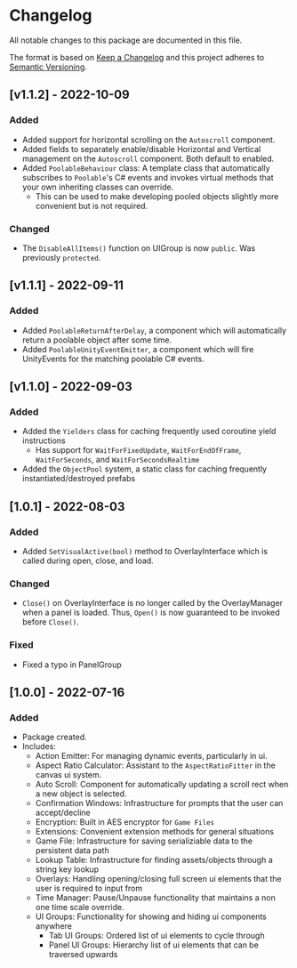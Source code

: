 # Changelog
All notable changes to this package are documented in this file.

The format is based on [Keep a Changelog](http://keepachangelog.com/en/1.0.0/) and this project adheres to [Semantic Versioning](http://semver.org/spec/v2.0.0.html).

## [v1.1.2] - 2022-10-09

### Added
- Added support for horizontal scrolling on the `Autoscroll` component.
- Added fields to separately enable/disable Horizontal and Vertical management on the `Autoscroll` component. Both default to enabled.
- Added `PoolableBehaviour` class: A template class that automatically subscribes to `Poolable`'s C# events and invokes virtual methods that your own inheriting classes can override.
	- This can be used to make developing pooled objects slightly more convenient but is not required.

### Changed
- The `DisableAllItems()` function on UIGroup is now `public`. Was previously `protected`.

## [v1.1.1] - 2022-09-11

### Added
- Added `PoolableReturnAfterDelay`, a component which will automatically return a poolable object after some time.
- Added `PoolableUnityEventEmitter`, a component which will fire UnityEvents for the matching poolable C# events.

## [v1.1.0] - 2022-09-03

### Added
- Added the `Yielders` class for caching frequently used coroutine yield instructions
	- Has support for `WaitForFixedUpdate`, `WaitForEndOfFrame`, `WaitForSeconds`, and `WaitForSecondsRealtime`
- Added the `ObjectPool` system, a static class for caching frequently instantiated/destroyed prefabs

## [1.0.1] - 2022-08-03

### Added
- Added `SetVisualActive(bool)` method to OverlayInterface which is called during open, close, and load.

### Changed
- `Close()` on OverlayInterface is no longer called by the OverlayManager when a panel is loaded. Thus, `Open()` is now guaranteed to be invoked before `Close()`.

### Fixed
- Fixed a typo in PanelGroup

## [1.0.0] - 2022-07-16

### Added
- Package created.
- Includes:
	- Action Emitter: For managing dynamic events, particularly in ui.
	- Aspect Ratio Calculator: Assistant to the `AspectRatioFitter` in the canvas ui system.
	- Auto Scroll: Component for automatically updating a scroll rect when a new object is selected.
	- Confirmation Windows: Infrastructure for prompts that the user can accept/decline
	- Encryption: Built in AES encryptor for `Game Files`
	- Extensions: Convenient extension methods for general situations
	- Game File: Infrastructure for saving serializiable data to the persistent data path
	- Lookup Table: Infrastructure for finding assets/objects through a string key lookup
	- Overlays: Handling opening/closing full screen ui elements that the user is required to input from
	- Time Manager: Pause/Unpause functionality that maintains a non one time scale override.
	- UI Groups: Functionality for showing and hiding ui components anywhere
		- Tab UI Groups: Ordered list of ui elements to cycle through
		- Panel UI Groups: Hierarchy list of ui elements that can be traversed upwards